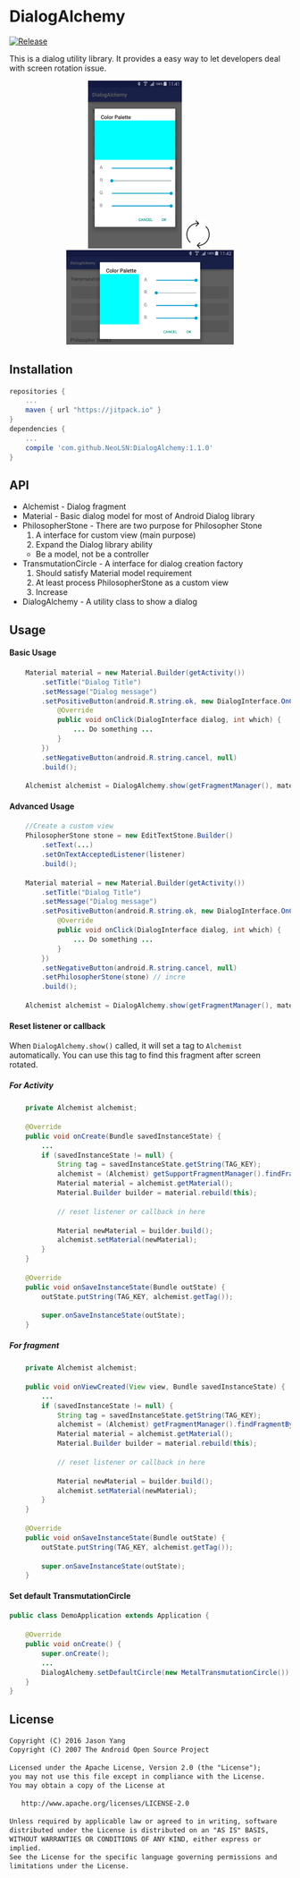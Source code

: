 DialogAlchemy
========

[![Release](https://jitpack.io/v/NeoLSN/DialogAlchemy.svg?style=flat)](https://jitpack.io/#NeoLSN/DialogAlchemy)

This is a dialog utility library. It provides a easy way to let developers deal with screen rotation issue.

<p align="center">
  <img src="https://github.com/NeoLSN/DialogAlchemy/raw/master/arts/device_portrait.png" height="300" alt="Portrait image" />
  <img src="https://github.com/NeoLSN/DialogAlchemy/raw/master/arts/rotate.png" width="50" alt="Rotate screen" />
  <img src="https://github.com/NeoLSN/DialogAlchemy/raw/master/arts/device_landscape.png" width="300" alt="Landscape image" />
</p>

Installation
--------
```gradle
repositories {
    ...
    maven { url "https://jitpack.io" }
}
dependencies {
    ...
    compile 'com.github.NeoLSN:DialogAlchemy:1.1.0'
}
```
API
--------
- Alchemist - Dialog fragment
- Material - Basic dialog model for most of Android Dialog library
- PhilosopherStone - There are two purpose for Philosopher Stone
  1. A interface for custom view (main purpose)
  2. Expand the Dialog library ability
  - Be a model, not be a controller
- TransmutationCircle - A interface for dialog creation factory
  1. Should satisfy Material model requirement
  2. At least process PhilosopherStone as a custom view
  3. Increase
- DialogAlchemy - A utility class to show a dialog

Usage
--------
#### Basic Usage
```Java
    Material material = new Material.Builder(getActivity())
        .setTitle("Dialog Title")
        .setMessage("Dialog message")
        .setPositiveButton(android.R.string.ok, new DialogInterface.OnClickListener() {
            @Override
            public void onClick(DialogInterface dialog, int which) {
                ... Do something ...
            }
        })
        .setNegativeButton(android.R.string.cancel, null)
        .build();

    Alchemist alchemist = DialogAlchemy.show(getFragmentManager(), material);
```

#### Advanced Usage
```Java
    //Create a custom view
    PhilosopherStone stone = new EditTextStone.Builder()
        .setText(...)
        .setOnTextAcceptedListener(listener)
        .build();

    Material material = new Material.Builder(getActivity())
        .setTitle("Dialog Title")
        .setMessage("Dialog message")
        .setPositiveButton(android.R.string.ok, new DialogInterface.OnClickListener() {
            @Override
            public void onClick(DialogInterface dialog, int which) {
                ... Do something ...
            }
        })
        .setNegativeButton(android.R.string.cancel, null)
        .setPhilosopherStone(stone) // incre
        .build();

    Alchemist alchemist = DialogAlchemy.show(getFragmentManager(), material);
```

#### Reset listener or callback

When ```DialogAlchemy.show()``` called, it will set a tag to ```Alchemist``` automatically. You can use this tag to find this fragment after screen rotated.

##### For Activity
```Java
    private Alchemist alchemist;

    @Override
    public void onCreate(Bundle savedInstanceState) {
        ...
        if (savedInstanceState != null) {
            String tag = savedInstanceState.getString(TAG_KEY);
            alchemist = (Alchemist) getSupportFragmentManager().findFragmentByTag(tag);
            Material material = alchemist.getMaterial();
            Material.Builder builder = material.rebuild(this);

            // reset listener or callback in here

            Material newMaterial = builder.build();
            alchemist.setMaterial(newMaterial);
        }
    }

    @Override
    public void onSaveInstanceState(Bundle outState) {
        outState.putString(TAG_KEY, alchemist.getTag());

        super.onSaveInstanceState(outState);
    }
```
##### For fragment
```Java
    private Alchemist alchemist;

    public void onViewCreated(View view, Bundle savedInstanceState) {
        ...
        if (savedInstanceState != null) {
            String tag = savedInstanceState.getString(TAG_KEY);
            alchemist = (Alchemist) getFragmentManager().findFragmentByTag(tag);
            Material material = alchemist.getMaterial();
            Material.Builder builder = material.rebuild(this);

            // reset listener or callback in here

            Material newMaterial = builder.build();
            alchemist.setMaterial(newMaterial);
        }
    }

    @Override
    public void onSaveInstanceState(Bundle outState) {
        outState.putString(TAG_KEY, alchemist.getTag());

        super.onSaveInstanceState(outState);
    }
```
#### Set default TransmutationCircle
```Java
public class DemoApplication extends Application {

    @Override
    public void onCreate() {
        super.onCreate();
        ...
        DialogAlchemy.setDefaultCircle(new MetalTransmutationCircle());
    }
}
```

License
--------

    Copyright (C) 2016 Jason Yang
    Copyright (C) 2007 The Android Open Source Project

    Licensed under the Apache License, Version 2.0 (the "License");
    you may not use this file except in compliance with the License.
    You may obtain a copy of the License at

       http://www.apache.org/licenses/LICENSE-2.0

    Unless required by applicable law or agreed to in writing, software
    distributed under the License is distributed on an "AS IS" BASIS,
    WITHOUT WARRANTIES OR CONDITIONS OF ANY KIND, either express or implied.
    See the License for the specific language governing permissions and
    limitations under the License.
